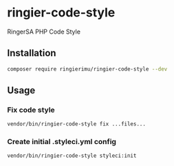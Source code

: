 # ringier-code-style
RingerSA PHP Code Style

## Installation

```bash
composer require ringierimu/ringier-code-style --dev
```

## Usage

### Fix code style
```bash
vendor/bin/ringier-code-style fix ...files...
```

### Create initial .styleci.yml config
```bash
vendor/bin/ringier-code-style styleci:init
```
